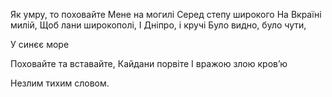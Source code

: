 Як умру, то поховайте
Мене на могилі 
Серед степу широкого
На Вкраїні милій,
Щоб лани широкополі,
І Дніпро, і кручі
Було видно, було чути,



У синєє море






Поховайте та вставайте,
Кайдани порвіте
І вражою злою кров’ю




Незлим тихим словом.
